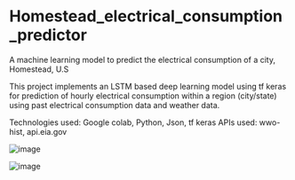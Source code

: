 # Homestead_electrical_consumption_predictor
 A machine learning model to predict the electrical consumption of a city, Homestead, U.S
 
 This project implements an LSTM based deep learning model using tf
keras for prediction of hourly electrical consumption within a region
(city/state) using past electrical consumption data and weather data.

Technologies used: Google colab, Python, Json, tf keras
APIs used: wwo-hist, api.eia.gov

![image](https://user-images.githubusercontent.com/55701343/111280546-fc6ec680-8661-11eb-838a-8624e651c935.png)

![image](https://user-images.githubusercontent.com/55701343/111280590-07295b80-8662-11eb-92c9-3c16d7426a02.png)

